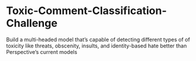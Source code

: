 # Toxic-Comment-Classification-Challenge
Build a multi-headed model that’s capable of detecting different types of of toxicity like threats, obscenity, insults, and identity-based hate better than Perspective’s current models
